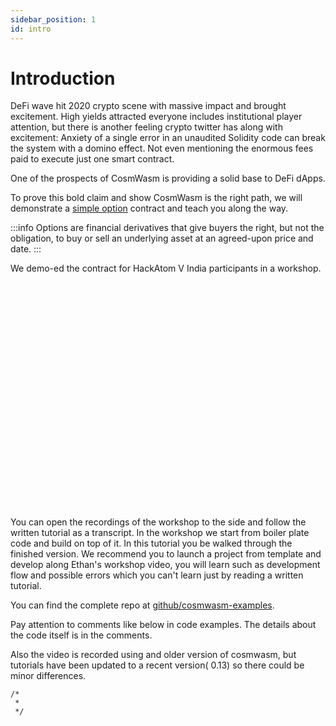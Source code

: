 ```yaml
---
sidebar_position: 1
id: intro
---
```


# Introduction

DeFi wave hit 2020 crypto scene with massive impact and brought excitement. High yields attracted everyone includes
institutional player attention, but there is another feeling crypto twitter has along with excitement:
Anxiety of a single error in an unaudited Solidity code can break the system with a domino effect. Not even mentioning
the enormous fees paid to execute just one smart contract.

One of the prospects of CosmWasm is providing a solid base to DeFi dApps.

To prove this bold claim and show CosmWasm is the right path, we will demonstrate
a [simple option](https://en.wikipedia.org/wiki/Option_(finance)) contract and teach you along the way.

:::info
 Options are financial derivatives that give buyers the right, but not the obligation, to buy or sell an
underlying asset at an agreed-upon price and date.
:::

We demo-ed the contract for HackAtom V India participants in a workshop.

<iframe src="https://player.vimeo.com/video/457486858" width="640" height="361" frameborder="0" allow="autoplay; fullscreen" allowfullscreen></iframe>

You can open the recordings of the workshop to the side and follow the written tutorial as a transcript. In the workshop
we start from boiler plate code and build on top of it. In this tutorial you be walked through the finished version. We
recommend you to launch a project from template and develop along Ethan's workshop video, you will learn such as
development flow and possible errors which you can't learn just by reading a written tutorial.

You can find the complete repo at [github/cosmwasm-examples](https://github.com/CosmWasm/cosmwasm-examples).

Pay attention to comments like below in code examples. The details about the code itself is in the comments.

Also the video is recorded using and older version of cosmwasm, but tutorials have been updated to a recent version(
0.13) so there could be minor differences.

```
/*
 *
 */
```
